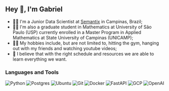## Hey 👋, I'm Gabriel

- 👨‍💻 I'm a Junior Data Scientist at [Semantix](https://www.semantix.ai/) in Campinas, Brazil;
- :man_student: I'm also a graduate student in Mathematics at University of São Paulo (USP) currently enrolled in a Master Program in Applied Mathematics at State University of Campinas (UNICAMP);  
- :surfing_man: My hobbies include, but are not limited to, hitting the gym, hanging out with my friends and watching youtube videos;
- :thought_balloon: I believe that with the right schedule and resources we are able to learn everything we want.

### Languages and Tools 

![Python](https://img.shields.io/badge/python-3670A0?style=for-the-badge&logo=python&logoColor=ffdd54)
![Postgres](https://img.shields.io/badge/postgres-%23316192.svg?style=for-the-badge&logo=postgresql&logoColor=white)
![Ubuntu](https://img.shields.io/badge/Ubuntu-E95420?style=for-the-badge&logo=ubuntu&logoColor=white)
![Git](https://img.shields.io/badge/git-%23F05033.svg?style=for-the-badge&logo=git&logoColor=white)
![Docker](https://img.shields.io/badge/Docker-2CA5E0?style=for-the-badge&logo=docker&logoColor=white)
![FastAPI](https://img.shields.io/badge/fastapi-109989?style=for-the-badge&logo=FASTAPI&logoColor=white)
![GCP](https://img.shields.io/badge/Google_Cloud-4285F4?style=for-the-badge&logo=google-cloud&logoColor=white)
![OpenAI](https://img.shields.io/badge/openai-412991?style=for-the-badge&logo=OpenAI&logoColor=white)

